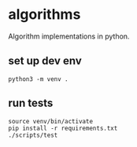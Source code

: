 # algorithms
Algorithm implementations in python.

## set up dev env
```
python3 -m venv .
```

## run tests
```
source venv/bin/activate
pip install -r requirements.txt
./scripts/test
```